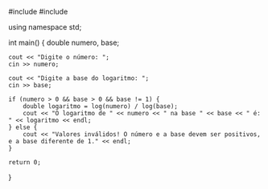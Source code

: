 #include <iostream>
#include <cmath>

using namespace std;

int main() {
    double numero, base;
    
    cout << "Digite o número: ";
    cin >> numero;
    
    cout << "Digite a base do logaritmo: ";
    cin >> base;
    
    if (numero > 0 && base > 0 && base != 1) {
        double logaritmo = log(numero) / log(base);
        cout << "O logaritmo de " << numero << " na base " << base << " é: " << logaritmo << endl;
    } else {
        cout << "Valores inválidos! O número e a base devem ser positivos, e a base diferente de 1." << endl;
    }
    
    return 0;
}
